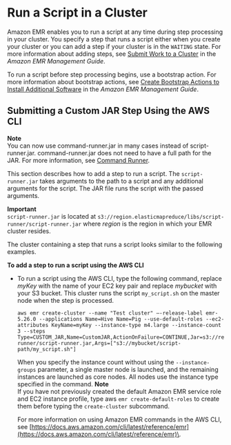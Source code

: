 # Run a Script in a Cluster<a name="emr-hadoop-script"></a>

Amazon EMR enables you to run a script at any time during step processing in your cluster\. You specify a step that runs a script either when you create your cluster or you can add a step if your cluster is in the `WAITING` state\. For more information about adding steps, see [Submit Work to a Cluster](https://docs.aws.amazon.com/emr/latest/ManagementGuide/AddingStepstoaJobFlow.html) in the *Amazon EMR Management Guide*\.

To run a script before step processing begins, use a bootstrap action\. For more information about bootstrap actions, see [Create Bootstrap Actions to Install Additional Software](https://docs.aws.amazon.com/emr/latest/ManagementGuide/emr-plan-bootstrap.html) in the *Amazon EMR Management Guide*\.

## Submitting a Custom JAR Step Using the AWS CLI<a name="emr-dev-cli-add-step-script"></a>

**Note**  
You can now use command\-runner\.jar in many cases instead of script\-runner\.jar\. command\-runner\.jar does not need to have a full path for the JAR\. For more information, see [Command Runner](emr-commandrunner.md)\.

This section describes how to add a step to run a script\. The `script-runner.jar` takes arguments to the path to a script and any additional arguments for the script\. The JAR file runs the script with the passed arguments\. 

**Important**  
`script-runner.jar` is located at `s3://region.elasticmapreduce/libs/script-runner/script-runner.jar` where *region* is the region in which your EMR cluster resides\.

The cluster containing a step that runs a script looks similar to the following examples\.

**To add a step to run a script using the AWS CLI**
+ To run a script using the AWS CLI, type the following command, replace *myKey* with the name of your EC2 key pair and replace *mybucket* with your S3 bucket\. This cluster runs the script `my_script.sh` on the master node when the step is processed\.

  ```
  aws emr create-cluster --name "Test cluster" –-release-label emr-5.26.0 --applications Name=Hive Name=Pig --use-default-roles --ec2-attributes KeyName=myKey --instance-type m4.large --instance-count 3 --steps Type=CUSTOM_JAR,Name=CustomJAR,ActionOnFailure=CONTINUE,Jar=s3://region.elasticmapreduce/libs/script-runner/script-runner.jar,Args=["s3://mybucket/script-path/my_script.sh"]
  ```

  When you specify the instance count without using the `--instance-groups` parameter, a single master node is launched, and the remaining instances are launched as core nodes\. All nodes use the instance type specified in the command\.
**Note**  
If you have not previously created the default Amazon EMR service role and EC2 instance profile, type aws `emr create-default-roles` to create them before typing the `create-cluster` subcommand\.

  For more information on using Amazon EMR commands in the AWS CLI, see [https://docs.aws.amazon.com/cli/latest/reference/emr](https://docs.aws.amazon.com/cli/latest/reference/emr)\.